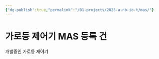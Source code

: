 ```yaml
---
{"dg-publish":true,"permalink":"/01-projects/2025-a-nb-io-t/mas/"}
---
```


# 가로등 제어기 MAS 등록 건

개발중인 가로등 제어기